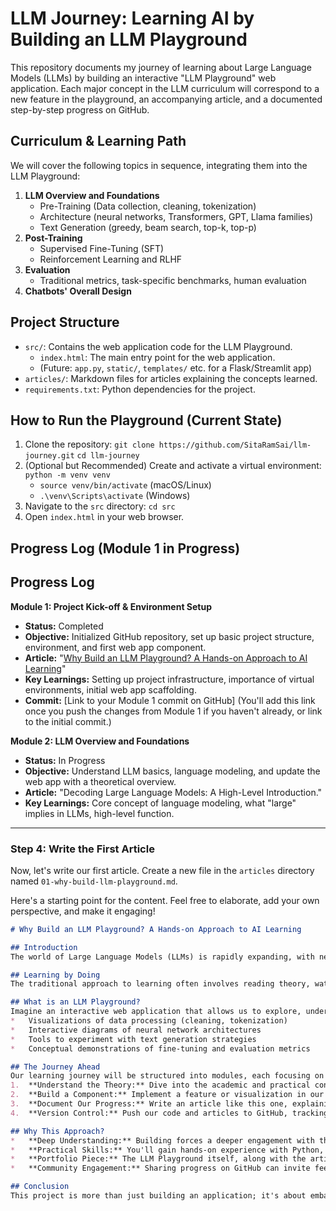 # LLM Journey: Learning AI by Building an LLM Playground

This repository documents my journey of learning about Large Language Models (LLMs) by building an interactive "LLM Playground" web application. Each major concept in the LLM curriculum will correspond to a new feature in the playground, an accompanying article, and a documented step-by-step progress on GitHub.

## Curriculum & Learning Path

We will cover the following topics in sequence, integrating them into the LLM Playground:

1.  **LLM Overview and Foundations**
    *   Pre-Training (Data collection, cleaning, tokenization)
    *   Architecture (neural networks, Transformers, GPT, Llama families)
    *   Text Generation (greedy, beam search, top-k, top-p)
2.  **Post-Training**
    *   Supervised Fine-Tuning (SFT)
    *   Reinforcement Learning and RLHF
3.  **Evaluation**
    *   Traditional metrics, task-specific benchmarks, human evaluation
4.  **Chatbots' Overall Design**

## Project Structure

*   `src/`: Contains the web application code for the LLM Playground.
    *   `index.html`: The main entry point for the web application.
    *   (Future: `app.py`, `static/`, `templates/` etc. for a Flask/Streamlit app)
*   `articles/`: Markdown files for articles explaining the concepts learned.
*   `requirements.txt`: Python dependencies for the project.

## How to Run the Playground (Current State)

1.  Clone the repository:
    `git clone https://github.com/SitaRamSai/llm-journey.git`
    `cd llm-journey`
2.  (Optional but Recommended) Create and activate a virtual environment:
    `python -m venv venv`
    *   `source venv/bin/activate` (macOS/Linux)
    *   `.\venv\Scripts\activate` (Windows)
3.  Navigate to the `src` directory:
    `cd src`
4.  Open `index.html` in your web browser.

## Progress Log (Module 1 in Progress)

## Progress Log

**Module 1: Project Kick-off & Environment Setup**
*   **Status:** Completed
*   **Objective:** Initialized GitHub repository, set up basic project structure, environment, and first web app component.
*   **Article:** "[Why Build an LLM Playground? A Hands-on Approach to AI Learning](articles/01-why-build-llm-playground.md)"
*   **Key Learnings:** Setting up project infrastructure, importance of virtual environments, initial web app scaffolding.
*   **Commit:** [Link to your Module 1 commit on GitHub] (You'll add this link once you push the changes from Module 1 if you haven't already, or link to the initial commit.)

**Module 2: LLM Overview and Foundations**
*   **Status:** In Progress
*   **Objective:** Understand LLM basics, language modeling, and update the web app with a theoretical overview.
*   **Article:** "Decoding Large Language Models: A High-Level Introduction."
*   **Key Learnings:** Core concept of language modeling, what "large" implies in LLMs, high-level function.
---

### **Step 4: Write the First Article**

Now, let's write our first article. Create a new file in the `articles` directory named `01-why-build-llm-playground.md`.

Here's a starting point for the content. Feel free to elaborate, add your own perspective, and make it engaging!

```markdown
# Why Build an LLM Playground? A Hands-on Approach to AI Learning

## Introduction
The world of Large Language Models (LLMs) is rapidly expanding, with new models and applications emerging almost daily. For many, the sheer volume of information can be overwhelming. How does one truly grasp the underlying principles beyond just using APIs? This project proposes a unique and deeply immersive answer: by building our own LLM Playground.

## Learning by Doing
The traditional approach to learning often involves reading theory, watching lectures, and perhaps solving some theoretical problems. While valuable, this can leave a gap in practical understanding. Our LLM Playground project aims to bridge this gap. Instead of just studying the Transformer architecture, we'll strive to visualize it. Instead of just reading about tokenization, we'll build a tool to tokenize text ourselves.

## What is an LLM Playground?
Imagine an interactive web application that allows us to explore, understand, and even experiment with the core components of an LLM. This "playground" will start simple, displaying basic concepts, and gradually evolve to include:
*   Visualizations of data processing (cleaning, tokenization)
*   Interactive diagrams of neural network architectures
*   Tools to experiment with text generation strategies
*   Conceptual demonstrations of fine-tuning and evaluation metrics

## The Journey Ahead
Our learning journey will be structured into modules, each focusing on a key aspect of LLM development, from data collection to post-training and evaluation. For every module, we will:
1.  **Understand the Theory:** Dive into the academic and practical concepts.
2.  **Build a Component:** Implement a feature or visualization in our LLM Playground.
3.  **Document Our Progress:** Write an article like this one, explaining our learnings.
4.  **Version Control:** Push our code and articles to GitHub, tracking our development.

## Why This Approach?
*   **Deep Understanding:** Building forces a deeper engagement with the material. You'll encounter and solve problems that solidify your knowledge.
*   **Practical Skills:** You'll gain hands-on experience with Python, web development basics, and fundamental AI libraries.
*   **Portfolio Piece:** The LLM Playground itself, along with the articles and GitHub history, will serve as a strong portfolio piece demonstrating your capabilities.
*   **Community Engagement:** Sharing progress on GitHub can invite feedback and collaboration.

## Conclusion
This project is more than just building an application; it's about embarking on an educational adventure. By actively constructing an LLM Playground, we aim to demystify LLMs, transform theoretical knowledge into practical skills, and create a valuable resource along the way. Join me as we begin this exciting journey!